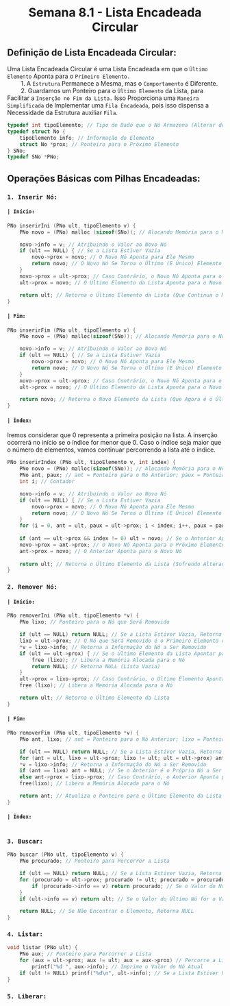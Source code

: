 <h1 align="center"> Semana 8.1 - Lista Encadeada Circular </h1>

## Definição de Lista Encadeada Circular:
Uma Lista Encadeada Circular é uma Lista Encadeada em que o `Último Elemento` Aponta para o `Primeiro Elemento.` 
<br>&emsp;&emsp; 1. A `Estrutura` Permanece a Mesma, mas o `Comportamento` é Diferente. 
<br>&emsp;&emsp; 2. Guardamos um Ponteiro para o `Último Elemento` da Lista, para Facilitar a `Inserção no Fim da Lista.` Isso Proporciona uma `Maneira Simplificada` de Implementar uma `Fila Encadeada`, pois isso dispensa a Necessidade da Estrutura auxiliar `Fila`.

~~~c
typedef int tipoElemento; // Tipo de Dado que o Nó Armazena (Alterar de Acordo com o Problema)
typedef struct No {
	tipoElemento info; // Informação do Elemento
	struct No *prox; // Ponteiro para o Próximo Elemento
} SNo;
typedef SNo *PNo;
~~~



## Operações Básicas com Pilhas Encadeadas:
### `1. Inserir Nó:`
#### `| Início:`
~~~c
PNo inserirIni (PNo ult, tipoElemento v) {
	PNo novo = (PNo) malloc (sizeof(SNo)); // Alocando Memória para o Novo Nó

	novo->info = v; // Atribuindo o Valor ao Novo Nó
	if (ult == NULL) { // Se a Lista Estiver Vazia
		novo->prox = novo; // O Novo Nó Aponta para Ele Mesmo
		return novo; // O Novo Nó Se Torna o Último (E Único) Elemento da Lista
	}
	novo->prox = ult->prox; // Caso Contrário, o Novo Nó Aponta para o Primeiro Elemento da Lista
	ult->prox = novo; // O Último Elemento da Lista Aponta para o Novo Nó

	return ult; // Retorna o Último Elemento da Lista (Que Continua o Mesmo)
}
~~~
#### `| Fim:`
~~~c
PNo inserirFim (PNo ult, tipoElemento v) {
	PNo novo = (PNo) malloc(sizeof(SNo)); // Alocando Memória para o Novo Nó

	novo->info = v; // Atribuindo o Valor ao Novo Nó
	if (ult == NULL) { // Se a Lista Estiver Vazia
		novo->prox = novo; // O Novo Nó Aponta para Ele Mesmo
		return novo; // O Novo Nó Se Torna o Último (E Único) Elemento da Lista
	}
	novo->prox = ult->prox; // Caso Contrário, o Novo Nó Aponta para o Primeiro Elemento da Lista
	ult->prox = novo; // O Último Elemento da Lista Aponta para o Novo Nó

	return novo; // Retorna o Novo Elemento da Lista (Que Agora é o Último). Essa é a Única Diferença entre Inserir no Início e no Fim.
}
~~~
#### `| Índex:`
Iremos considerar que 0 representa a primeira posição na lista. A inserção ocorrerá no início se o índice for menor que 0. Caso o índice seja maior que o número de elementos, vamos continuar percorrendo a lista até o índice.
~~~c
PNo inserirIndex (PNo ult, tipoElemento v, int index) {
	PNo novo = (PNo) malloc(sizeof(SNo)); // Alocando Memória para o Novo Nó
	PNo ant, paux; // ant = Ponteiro para o Nó Anterior; paux = Ponteiro Auxiliar para Percorrer a Lista
	int i; // Contador

	novo->info = v; // Atribuindo o Valor ao Novo Nó
	if (ult == NULL) { // Se a Lista Estiver Vazia
		novo->prox = novo; // O Novo Nó Aponta para Ele Mesmo
		return novo; // O Novo Nó Se Torna o Último (E Único) Elemento da Lista
	}
	for (i = 0, ant = ult, paux = ult->prox; i < index; i++, paux = paux->prox) ant = paux; // Percorrendo a Lista até o Índice
	
	if (ant == ult->prox && index != 0) ult = novo; // Se o Anterior Apontar para o Primeiro Elemento, Significa que o Novo Nó é o Último Elemento da Lista ou o Primeiro. Decidiremos de acordo com o Índice.
	novo->prox = ant->prox; // O Novo Nó Aponta para o Próximo Elemento do Anterior de Onde Ele Será Inserido
	ant->prox = novo; // O Anterior Aponta para o Novo Nó
	
	return ult; // Retorna o Último Elemento da Lista (Sofrendo Alterações ou Não)
}
~~~

### `2. Remover Nó:`
#### `| Início:`
~~~c
PNo removerIni (PNo ult, tipoElemento *v) {
	PNo lixo; // Ponteiro para o Nó que Será Removido

	if (ult == NULL) return NULL; // Se a Lista Estiver Vazia, Retorna NULL
	lixo = ult->prox; // O Nó que Será Removido é o Primeiro Elemento da Lista
	*v = lixo->info; // Retorna a Informação do Nó a Ser Removido
	if (ult == ult->prox) { // Se o Último Elemento da Lista Apontar para Ele Mesmo (Lista Só Possui um Elemento)
		free (lixo); // Libera a Memória Alocada para o Nó
		return NULL; // Retorna NULL (Lista Vazia)
	}
	ult->prox = lixo->prox; // Caso Contrário, o Último Elemento Aponta para o Próximo do Nó a Ser Removido
	free (lixo); // Libera a Memória Alocada para o Nó

	return ult; // Retorna o Último Elemento da Lista
}
~~~
#### `| Fim:`
~~~c
PNo removerFim (PNo ult, tipoElemento *v) {
	PNo ant, lixo; // ant = Ponteiro para o Nó Anterior; lixo = Ponteiro para o Nó que Será Removido

	if (ult == NULL) return NULL; // Se a Lista Estiver Vazia, Retorna NULL
	for (ant = ult, lixo = ult->prox; lixo != ult; ult = ult->prox) ant = ult; // Percorrendo a Lista até o Último Elemento
	*v = lixo->info; // Retorna a Informação do Nó a Ser Removido
	if (ant == lixo) ant = NULL; // Se o Anterior é o Próprio Nó a Ser Removido, A Lista Só Possui um Elemento (Ficará Vazia Após a Remoção)
	else ant->prox = lixo->prox; // Caso Contrário, o Anterior Aponta para o Próximo do Nó a Ser Removido
	free(lixo); // Libera a Memória Alocada para o Nó

	return ant; // Atualiza o Ponteiro para o Último Elemento da Lista (Que Será o Anterior do Nó Removido, ou NULL)
}
~~~
#### `| Índex:`
~~~c
~~~

### `3. Buscar:`
~~~c
PNo buscar (PNo ult, tipoElemento v) {
	PNo procurado; // Ponteiro para Percorrer a Lista

	if (ult == NULL) return NULL; // Se a Lista Estiver Vazia, Retorna NULL
	for (procurado = ult->prox; procurado != ult; procurado = procurado->prox) { // Percorrendo a Lista
		if (procurado->info == v) return procurado; // Se o Valor do Nó Atual for o Valor Procurado, Retorna o Nó
	}
	if (ult->info == v) return ult; // Se o Valor do Último Nó for o Valor Procurado, Retorna o Último Nó (Fazemos isso pois o Último Nó não é Verificado no For)

	return NULL; // Se Não Encontrar o Elemento, Retorna NULL
}
~~~

### `4. Listar:`
~~~c
void listar (PNo ult) {
	PNo aux; // Ponteiro para Percorrer a Lista
	for (aux = ult->prox; aux != ult; aux = aux->prox) // Percorre a Lista
		printf("%d ", aux->info); // Imprime o Valor do Nó Atual
	if (ult != NULL) printf("%d\n", ult->info); // Se a Lista Estiver Vazia, Não Entrará Aqui nem no For, Então Não Imprime Nada. Se a Lista só Possuir um Elemento, o For Não é Executado, mas o Último Nó é Impresso Aqui.
}
~~~

### `5. Liberar:`
~~~c
~~~
